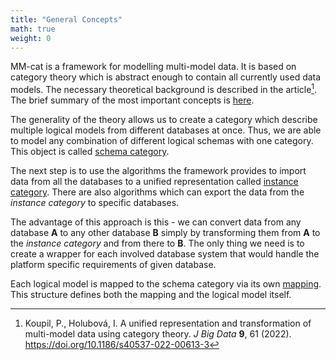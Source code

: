 ```yaml
---
title: "General Concepts"
math: true
weight: 0
---
```


MM-cat is a framework for modelling multi-model data. It is based on category theory which is abstract enough to contain all currently used data models. The necessary theoretical background is described in the article[^article]. The brief summary of the most important concepts is [here](categoryTheory.md).

The generality of the theory allows us to create a category which describe multiple logical models from different databases at once. Thus, we are able to model any combination of different logical schemas with one category. This object is called [schema category](schemaCategory.md).

The next step is to use the algorithms the framework provides to import data from all the databases to a unified representation called [instance category](./instanceCategory.md). There are also algorithms which can export the data from the *instance category* to specific databases.

The advantage of this approach is this - we can convert data from any database **A** to any other database **B** simply by transforming them from **A** to the *instance category* and from there to **B**. The only thing we need is to create a wrapper for each involved database system that would handle the platform specific requirements of given database.

Each logical model is mapped to the schema category via its own [mapping](mapping.md). This structure defines both the mapping and the logical model itself.



[^article]: Koupil, P., Holubová, I. A unified representation and transformation of multi-model data using category theory. *J Big Data* **9**, 61 (2022). https://doi.org/10.1186/s40537-022-00613-3
